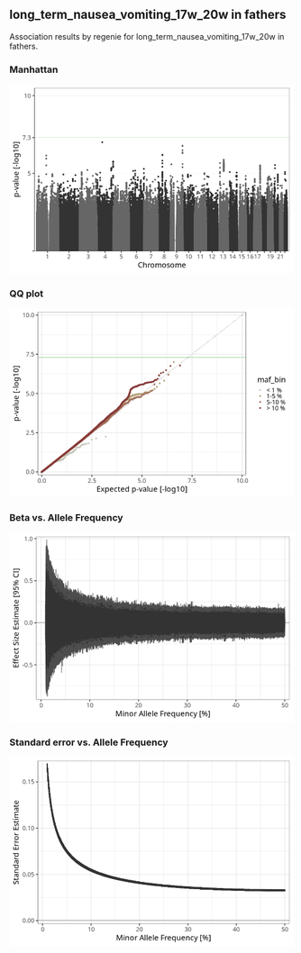 ## long_term_nausea_vomiting_17w_20w in fathers
Association results by regenie for long_term_nausea_vomiting_17w_20w in fathers.
### Manhattan
![](figures/pop_fathers_pheno_long_term_nausea_vomiting_17w_20w_mh.png)
### QQ plot
![](figures/pop_fathers_pheno_long_term_nausea_vomiting_17w_20w_qq.png)
### Beta vs. Allele Frequency
![](figures/pop_fathers_pheno_long_term_nausea_vomiting_17w_20w_beta_af.png)
### Standard error vs. Allele Frequency
![](figures/pop_fathers_pheno_long_term_nausea_vomiting_17w_20w_se_af.png)
